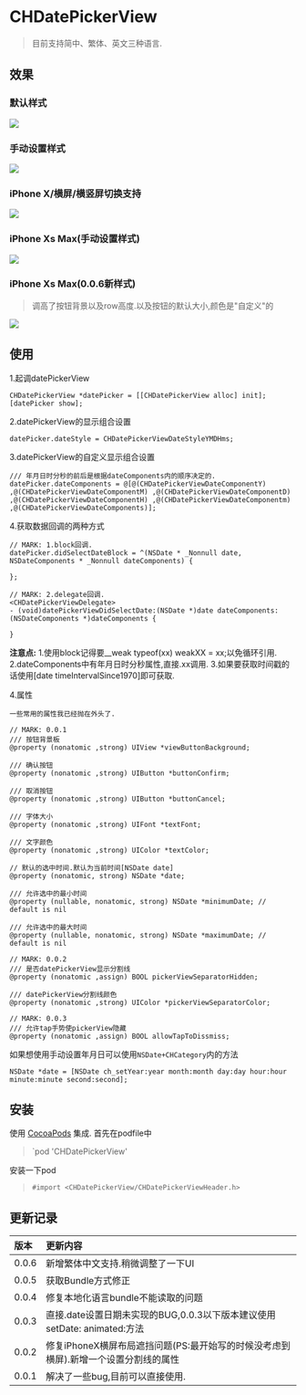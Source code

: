 # CHDatePickerView

> 目前支持简中、繁体、英文三种语言.

## 效果

### 默认样式
![](https://github.com/MeteoriteMan/Assets/blob/master/gif/CHDatePickerView-Demo-iPhone%20SE.gif?raw=true)

### 手动设置样式
![](https://github.com/MeteoriteMan/Assets/blob/master/gif/CHDatePickerView-Demo-Style1-iPhone%20SE.gif?raw=true)

### iPhone X/横屏/横竖屏切换支持
![](https://github.com/MeteoriteMan/Assets/blob/master/gif/CHDatePickerView-Demo-iPhone%20X.gif?raw=true)

### iPhone Xs Max(手动设置样式)
![](https://github.com/MeteoriteMan/Assets/blob/master/gif/CHDatePickerView-Demo-iPhone%20Xs%20Max.gif?raw=true)

### iPhone Xs Max(0.0.6新样式)
> 调高了按钮背景以及row高度.以及按钮的默认大小,颜色是"自定义"的

![](https://github.com/MeteoriteMan/Assets/blob/master/gif/CHDatePickerView-Demo(0.0.6)-iPhone%20Xs%20Max.gif?raw=true)

## 使用

1.起调datePickerView

```
CHDatePickerView *datePicker = [[CHDatePickerView alloc] init];	
[datePicker show];
```

2.datePickerView的显示组合设置

```
datePicker.dateStyle = CHDatePickerViewDateStyleYMDHms;
```

3.datePickerView的自定义显示组合设置

```
/// 年月日时分秒的前后是根据dateComponents内的顺序决定的.
datePicker.dateComponents = @[@(CHDatePickerViewDateComponentY) ,@(CHDatePickerViewDateComponentM) ,@(CHDatePickerViewDateComponentD) ,@(CHDatePickerViewDateComponentH) ,@(CHDatePickerViewDateComponentm) ,@(CHDatePickerViewDateComponents)];
```

4.获取数据回调的两种方式

```
// MARK: 1.block回调.
datePicker.didSelectDateBlock = ^(NSDate * _Nonnull date, NSDateComponents * _Nonnull dateComponents) {

};
    
// MARK: 2.delegate回调.
<CHDatePickerViewDelegate>
- (void)datePickerViewDidSelectDate:(NSDate *)date dateComponents:(NSDateComponents *)dateComponents {

}
```

**注意点:**
1.使用block记得要__weak typeof(xx) weakXX = xx;以免循环引用.
2.dateComponents中有年月日时分秒属性,直接.xx调用.
3.如果要获取时间戳的话使用[date timeIntervalSince1970]即可获取.

4.属性

```
一些常用的属性我已经抛在外头了.

// MARK: 0.0.1
/// 按钮背景板
@property (nonatomic ,strong) UIView *viewButtonBackground;

/// 确认按钮
@property (nonatomic ,strong) UIButton *buttonConfirm;

/// 取消按钮
@property (nonatomic ,strong) UIButton *buttonCancel;

/// 字体大小
@property (nonatomic ,strong) UIFont *textFont;

/// 文字颜色
@property (nonatomic ,strong) UIColor *textColor;

// 默认的选中时间.默认为当前时间[NSDate date]
@property (nonatomic, strong) NSDate *date;

/// 允许选中的最小时间
@property (nullable, nonatomic, strong) NSDate *minimumDate; // default is nil

/// 允许选中的最大时间
@property (nullable, nonatomic, strong) NSDate *maximumDate; // default is nil

// MARK: 0.0.2
/// 是否datePickerView显示分割线
@property (nonatomic ,assign) BOOL pickerViewSeparatorHidden;

/// datePickerView分割线颜色
@property (nonatomic ,strong) UIColor *pickerViewSeparatorColor;

// MARK: 0.0.3
/// 允许tap手势使pickerView隐藏
@property (nonatomic ,assign) BOOL allowTapToDissmiss;

```

如果想使用手动设置年月日可以使用`NSDate+CHCategory`内的方法

```
NSDate *date = [NSDate ch_setYear:year month:month day:day hour:hour minute:minute second:second];
```

## 安装

使用 [CocoaPods](http://www.cocoapods.com/) 集成.
首先在podfile中
>`pod 'CHDatePickerView'

安装一下pod

>`#import <CHDatePickerView/CHDatePickerViewHeader.h>`

## 更新记录

|版本|更新内容|
|:--|:--|
|0.0.6|新增繁体中文支持.稍微调整了一下UI|
|0.0.5|获取Bundle方式修正|
|0.0.4|修复本地化语言bundle不能读取的问题|
|0.0.3|直接.date设置日期未实现的BUG,0.0.3以下版本建议使用setDate: animated:方法|
|0.0.2|修复iPhoneX横屏布局遮挡问题(PS:最开始写的时候没考虑到横屏).新增一个设置分割线的属性|
|0.0.1|解决了一些bug,目前可以直接使用.|
